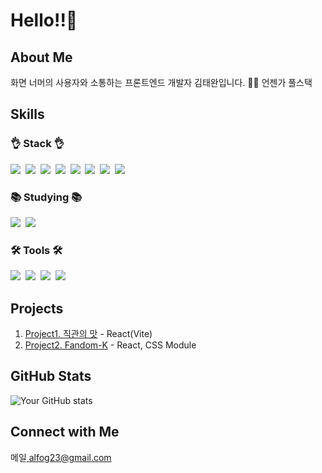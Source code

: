 # Hello!!👋

## About Me
화면 너머의 사용자와 소통하는 프론트엔드 개발자 김태완입니다.
🌱🌱 언젠가 풀스택

## Skills
<h3>👌 Stack 👌</h3>
 <div>
  <img src="https://img.shields.io/badge/html5-E34F26.svg?style=for-the-badge&logo=html5&logoColor=white" />&nbsp
  <img src="https://img.shields.io/badge/css3-1572B6.svg?style=for-the-badge&logo=css3&logoColor=white" />&nbsp
  <img src="https://img.shields.io/badge/javascript-F7DF1E.svg?style=for-the-badge&logo=javascript&logoColor=20232a" />&nbsp
  <img src="https://img.shields.io/badge/react-20232a.svg?style=for-the-badge&logo=react&logoColor=61DAFB" />&nbsp
   <img src="https://img.shields.io/badge/React%20Query-FF4154?style=for-the-badge&logo=react%20query&logoColor=white" />&nbsp
 <img src="https://img.shields.io/badge/typescript-007ACC.svg?style=for-the-badge&logo=typescript&logoColor=white" />&nbsp
 <img src="https://img.shields.io/badge/Next.js-000000?style=for-the-badge&logo=Next.js&logoColor=white"/>&nbsp
  <img src="https://img.shields.io/badge/styled--components-DB7093?style=for-the-badge&logo=styled-components&logoColor=ffd35b" />&nbsp
 </div>
<h3>📚 Studying 📚</h3>
<div>
  <img src="https://img.shields.io/badge/python-3670A0?style=for-the-badge&logo=python&logoColor=ffdd54" />&nbsp
  <img src="https://img.shields.io/badge/pandas-150458.svg?style=for-the-badge&logo=pandas&logoColor=white" />&nbsp
</div>
<h3>🛠 Tools 🛠</h3>
<div>
  <img src="https://img.shields.io/badge/git-F05033.svg?style=for-the-badge&logo=git&logoColor=white" />&nbsp
  <img src="https://img.shields.io/badge/github-181717.svg?style=for-the-badge&logo=github&logoColor=white" />&nbsp
  <img src="https://img.shields.io/badge/Notion-F3F3F3.svg?style=for-the-badge&logo=notion&logoColor=black" />&nbsp
  <img src="https://img.shields.io/badge/VSCode-2C2C32.svg?style=for-the-badge&logo=visual-studio-code&logoColor=22ABF3" />&nbsp
</div>

## Projects
1. [Project1. 직관의 맛](https://github.com/twtwkim/project1.git) - React(Vite)
2. [Project2. Fandom-K](https://github.com/twtwkim/Fandom-k.git) - React, CSS Module


## GitHub Stats
![Your GitHub stats](https://github-readme-stats.vercel.app/api?username=twtwkim&show_icons=true&theme=radical)

## Connect with Me
메일<a href="mailto:alfog23@gmail.com">
alfog23@gmail.com   
</a>
